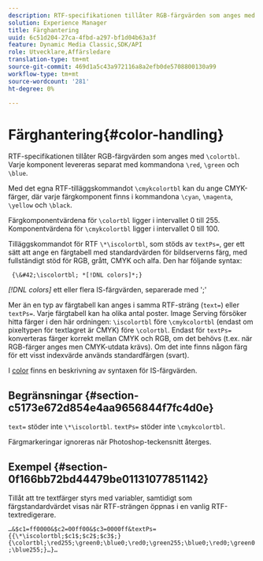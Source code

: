 ```yaml
---
description: RTF-specifikationen tillåter RGB-färgvärden som anges med &bsol;colortbl. Varje komponent levereras separat med kommandona &bsol;red, &bsol;green och &bsol;blue.
solution: Experience Manager
title: Färghantering
uuid: 6c51d204-27ca-4fbd-a297-bf1d04b63a3f
feature: Dynamic Media Classic,SDK/API
role: Utvecklare,Affärsledare
translation-type: tm+mt
source-git-commit: 469d1a5c43a972116a8a2efb0de5708800130a99
workflow-type: tm+mt
source-wordcount: '281'
ht-degree: 0%

---
```



# Färghantering{#color-handling}

RTF-specifikationen tillåter RGB-färgvärden som anges med `\colortbl`. Varje komponent levereras separat med kommandona `\red`, `\green` och `\blue`.

Med det egna RTF-tilläggskommandot `\cmykcolortbl` kan du ange CMYK-färger, där varje färgkomponent finns i kommandona `\cyan`, `\magenta`, `\yellow` och `\black`.

Färgkomponentvärdena för `\colortbl` ligger i intervallet 0 till 255. Komponentvärdena för `\cmykcolortbl` ligger i intervallet 0 till 100.

Tilläggskommandot för RTF `\*\iscolortbl`, som stöds av `textPs=`, ger ett sätt att ange en färgtabell med standardvärden för bildserverns färg, med fullständigt stöd för RGB, grått, CMYK och alfa. Den har följande syntax:

` {\&#42;\iscolortbl; *[!DNL colors]*;}`

*[!DNL colors]* ett eller flera IS-färgvärden, separerade med &#39;;&#39;

Mer än en typ av färgtabell kan anges i samma RTF-sträng (`text=`) eller `textPs=`. Varje färgtabell kan ha olika antal poster. Image Serving försöker hitta färger i den här ordningen: `\iscolortbl` före `\cmykcolortbl` (endast om pixeltypen för textlagret är CMYK) före `\colortbl`. Endast för `textPs=` konverteras färger korrekt mellan CMYK och RGB, om det behövs (t.ex. när RGB-färger anges men CMYK-utdata krävs). Om det inte finns någon färg för ett visst indexvärde används standardfärgen (svart).

I [color](/help/aem-is-ir-api/is-api/http-ref/image-serving-api-ref/c-http-protocol-reference/c-data-types/r-is-http-color.md) finns en beskrivning av syntaxen för IS-färgvärden.

## Begränsningar {#section-c5173e672d854e4aa9656844f7fc4d0e}

`text=` stöder inte  `\*\iscolortbl`. `textPs=` stöder inte  `\cmykcolortbl`.

Färgmarkeringar ignoreras när Photoshop-teckensnitt återges.

## Exempel {#section-0f166bb72bd44479be01131077851142}

Tillåt att tre textfärger styrs med variabler, samtidigt som färgstandardvärdet visas när RTF-strängen öppnas i en vanlig RTF-textredigerare.

`…&$c1=ff0000&$c2=00ff00&$c3=0000ff&textPs={{\*\iscolortbl;$c1$;$c2$;$c3$;}{\colortbl;\red255;\green0;\blue0;\red0;\green255;\blue0;\red0;\green0;\blue255;}…}…`

